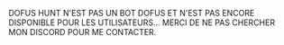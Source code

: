 DOFUS HUNT N'EST PAS UN BOT DOFUS ET N'EST PAS ENCORE DISPONIBLE POUR LES UTILISATEURS...
MERCI DE NE PAS CHERCHER MON DISCORD POUR ME CONTACTER.
